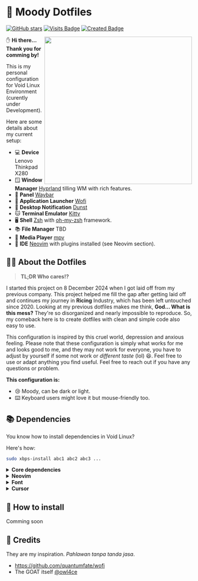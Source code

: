 # 🤡 Moody Dotfiles
[![GitHub stars](https://img.shields.io/github/stars/ledleledle/dotfiles?color=brightgreen)](https://github.com/ledleledle/dotfiles/stargazers)
[![Visits Badge](https://badges.pufler.dev/visits/ledleledle/dotfiles)](https://github.com/ledleledle/dotfiles)
[![Created Badge](https://badges.pufler.dev/created/ledleledle/dotfiles)](https://github.com/ledleledle/dotfiles)

<picture>
  <source media="(prefers-color-scheme: dark)" alt="" align="right" width="400px" srcset=""/>
  <img alt="" align="right" width="400px" src=""/>
</picture>

:hand: **Hi there... Thank you for comming by!**

This is my personal configuration for Void Linux Environment (curently under Development).

Here are some details about my current setup:

- 💻 **Device** Lenovo Thinkpad X280
- 🪟 **Window Manager** [Hyprland](https://hyprland.org) tilling WM with rich features.
- 🌻 **Panel** [Waybar](https://github.com/Alexays/Waybar)
- 🚀 **Application Launcher** [Wofi](https://hg.sr.ht/~scoopta/wofi)
- 🔔 **Desktop Notification** [Dunst](https://github.com/dunst-project/dunst)
- 🐱 **Terminal Emulator** [Kitty](https://github.com/kovidgoyal/kitty)
- 🖥️ **Shell** [Zsh](https://zsh.org) with [oh-my-zsh](https://github.com/ohmyzsh/ohmyzsh) framework.
- 📚 **File Manager** TBD
- 🎵 **Media Player** [mpv](https://mpv.io)
- 📖 **IDE** [Neovim](https://neovim.io/) with plugins installed (see Neovim section).

## 🧑‍🔧 About the Dotfiles
> **TL;DR Who cares!?**

I started this project on 8 December 2024 when I got laid off from my previous company. This project helped me fill the gap after getting laid off and continues my journey in **Ricing** Industry, which has been left untouched since 2020. Looking at my previous dotfiles makes me think, **God... What is this mess?** They're so disorganized and nearly impossible to reproduce. So, my comeback here is to create dotfiles with clean and simple code also easy to use.

This configuration is inspired by this cruel world, depression and anxious feeling. Please note that these configuration is simply what works for me and looks good to me, and they may not work for everyone, you have to adjust by yourself if some not work or *different taste* (lol) :laughing:. Feel free to use or adapt anything you find useful. Feel free to reach out if you have any questions or problem.

**This configuration is:**
- :cry: Moody, can be dark or light.
- :keyboard: Keyboard users might love it but mouse-friendly too.

## 📚 Dependencies
You know how to install dependencies in Void Linux?

Here's how:
```bash
sudo xbps-install abc1 abc2 abc3 ...
```

<details>
<summary><b>Core dependencies</b></summary>

`base-devel` is like `build-essential`.
```
git xorg base-devel brightnessctl
```
For rootless `brightnessctl` you can use bellow command.
```bash
sudo chmod +s $(which brightnessctl)
```

**Hyprland**

Hyprland is not available from Void Linux’s official repositories [due to a conflict of packaging philosophy](https://github.com/void-linux/void-packages/issues/37544). However, a [third party repository](https://github.com/Makrennel/hyprland-void) is available with binary packages built in CI by GitHub Actions.

You can add this repository by creating a file such as `/etc/xbps.d/hyprland-void.conf` with the following contents:
```
echo "repository=https://raw.githubusercontent.com/Makrennel/hyprland-void/repository-x86_64-glibc" > /etc/xbps.d/hyprland-void.conf
xbps-install -S
```
Then you can install the packages as you would any other:
```
hyprland xdg-desktop-portal-hyprland hyprland-protocols
```

</details>

<details>
<summary><b>Neovim</b></summary>

Required to install for neovim. `fd` and `ripgrep` will be used for `telescope` plugin.
```
neovim fd ripgrep
```
---
- [lazy.nvim](https://github.com/folke/lazy.nvim)
- [catppuccin theme](https://github.com/catppuccin/nvim) Cool theme
- [telescope](https://github.com/nvim-telescope/telescope.nvim) 
- [tree-sitter](https://github.com/nvim-treesitter/nvim-treesitter/wiki/Installation)
- [neo-tree](https://github.com/nvim-neo-tree/neo-tree.nvim)
- [lualine](https://github.com/nvim-lualine/lualine.nvim) Cool bar

</details>

<details>
<summary><b>Font</b></summary>
  
Will be organized what used what not. Currently installed is:
```bash
twemoji xorg-fonts noto-fonts-ttf noto-fonts-cjk nerd-fonts noto-fonts-emoji
```
Using reference from [Void Linux Documentation](https://docs.voidlinux.org/config/graphical-session/fonts.html).

</details>

</details>

<details>
<summary><b>Cursor</b></summary>
  
I'm personaly used cursor from [catppuccin](https://github.com/catppuccin/cursors) called **Catppuccin Latte Light**. If you want to add more cursor, you can copy or extract to `~/.icons` or `~/.local/share/icons`. Then select desired cursor using `nwg-look`.

</details>

## 👾 How to install
Comming soon

## 🤝 Credits
They are my inspiration. *Pahlawan tanpa tanda jasa*.
- https://github.com/quantumfate/wofi
- The GOAT itself [@owl4ce](https://github.com/owl4ce/dotfiles)
<!--
## And thanks to
[![Contributors Display](https://badges.pufler.dev/contributors/ledleledle/dotfiles?size=50&padding=5&perRow=10&bots=true)](https://github.com/ledleledle/dotfiles)
-->
